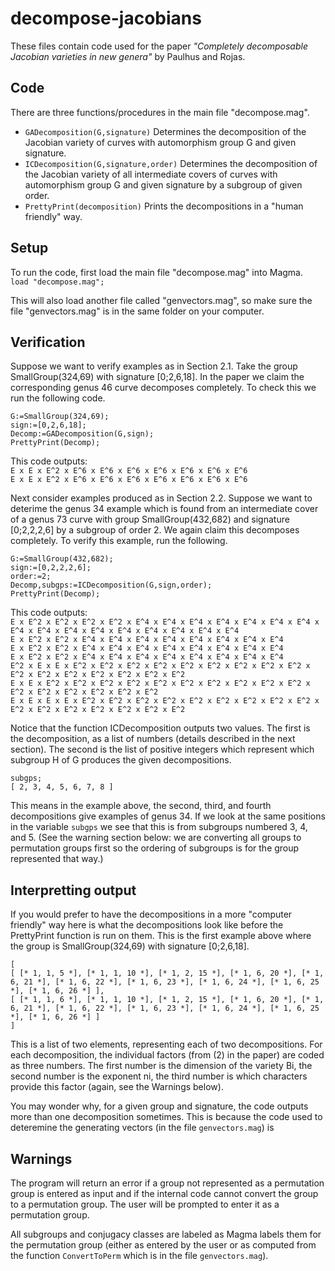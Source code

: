 # decompose-jacobians

These files contain code used for the paper *"Completely decomposable Jacobian varieties in new genera"*  by Paulhus and
Rojas.

Code
----

There are three functions/procedures in the main file "decompose.mag".<br>
* `GADecomposition(G,signature)`  Determines the decomposition of the Jacobian variety of curves with automorphism group G and given signature.<br>
* `ICDecomposition(G,signature,order)`  Determines the decomposition of the Jacobian variety of all intermediate covers of curves with automorphism group G and given signature by a subgroup of given order.<br>
* `PrettyPrint(decomposition)`  Prints the decompositions in a "human friendly" way.<br>




Setup
-----

To run the code, first load the main file "decompose.mag" into Magma. <br>
`load "decompose.mag";`

This will also load another file called "genvectors.mag", so make sure the file "genvectors.mag" is in the same folder on your computer.



Verification
------------

Suppose we want to verify examples as in Section 2.1. Take the group SmallGroup(324,69) with signature [0;2,6,18]. In
the paper we claim the corresponding genus 46 curve decomposes completely. To check this we run the following code.

`G:=SmallGroup(324,69);`<br>
`sign:=[0,2,6,18];`<br>
`Decomp:=GADecomposition(G,sign);`<br>
`PrettyPrint(Decomp);`<br>

This code outputs:<br>
`E x E x E^2 x E^6 x E^6 x E^6 x E^6 x E^6 x E^6 x E^6` <br>
`E x E x E^2 x E^6 x E^6 x E^6 x E^6 x E^6 x E^6 x E^6`


Next consider examples produced as in Section 2.2. Suppose we want to deterime the genus 34 example which is found from
an intermediate cover of a genus 73 curve with group SmallGroup(432,682) and signature [0;2,2,2,6] by a subgroup of
order 2. We again claim this decomposes completely. To verify this example, run the following.

`G:=SmallGroup(432,682);`<br>
`sign:=[0,2,2,2,6];`<br>
`order:=2;`<br>
`Decomp,subgps:=ICDecomposition(G,sign,order);`<br>
`PrettyPrint(Decomp);`<br>

This code outputs:<br>
`E x E^2 x E^2 x E^2 x E^2 x E^4 x E^4 x E^4 x E^4 x E^4 x E^4 x E^4 x E^4 x E^4 x E^4 x E^4 x E^4 x E^4 x E^4 x E^4 x E^4`<br>
`E x E^2 x E^2 x E^4 x E^4 x E^4 x E^4 x E^4 x E^4 x E^4 x E^4`<br>
`E x E^2 x E^2 x E^4 x E^4 x E^4 x E^4 x E^4 x E^4 x E^4 x E^4`<br>
`E x E^2 x E^2 x E^4 x E^4 x E^4 x E^4 x E^4 x E^4 x E^4 x E^4`<br>
`E^2 x E x E x E^2 x E^2 x E^2 x E^2 x E^2 x E^2 x E^2 x E^2 x E^2 x E^2 x E^2 x E^2 x E^2 x E^2 x E^2 x E^2`<br>
`E x E x E^2 x E^2 x E^2 x E^2 x E^2 x E^2 x E^2 x E^2 x E^2 x E^2 x E^2 x E^2 x E^2 x E^2 x E^2 x E^2`<br>
`E x E x E x E x E^2 x E^2 x E^2 x E^2 x E^2 x E^2 x E^2 x E^2 x E^2 x E^2 x E^2 x E^2 x E^2 x E^2 x E^2 x E^2`<br>

Notice that the function ICDecomposition outputs two values. The first is the decomposition, as a list of numbers
(details described in the next section).  The second is the list of positive integers which represent which subgroup H
of G produces the given decompositions. 

`subgps;`<br>
`[ 2, 3, 4, 5, 6, 7, 8 ]`

 This means in the example above, the second, third, and fourth decompositions give examples of genus 34.  If we look at the same positions in the variable `subgps` we see that this is from subgroups numbered 3, 4, and 5. (See the warning section below: we are converting all groups to permutation groups first so the ordering of subgroups is for the group represented that way.)



Interpretting output
--------------------

If you would prefer to have the  decompositions in a more "computer friendly" way  here is what the decompositions
look like before the PrettyPrint function is run on them. This is the first example above where the group is
SmallGroup(324,69) with signature [0;2,6,18]. 


`[`<br>
`[ [* 1, 1, 5 *], [* 1, 1, 10 *], [* 1, 2, 15 *], [* 1, 6, 20 *], [* 1, 6, 21 *], [* 1, 6, 22 *], [* 1, 6, 23 *], [* 1, 6, 24 *], [* 1, 6, 25 *], [* 1, 6, 26 *] ],`<br>
`[ [* 1, 1, 6 *], [* 1, 1, 10 *], [* 1, 2, 15 *], [* 1, 6, 20 *], [* 1, 6, 21 *], [* 1, 6, 22 *], [* 1, 6, 23 *], [* 1, 6, 24 *], [* 1, 6, 25 *], [* 1, 6, 26 *] ]`<br>
`]`<br>

This is a list of two elements, representing each of two decompositions. For each decomposition, the individual
factors (from (2) in the paper)  are coded as three numbers.  The first number is the dimension of the variety Bi, the second number is the exponent ni, the third number is which characters provide this factor (again, see the Warnings below).

You may wonder why, for a given group and signature, the code outputs more than one decomposition sometimes.  This is because the code used to deteremine the generating vectors (in the file `genvectors.mag`) is  

Warnings
--------

The program will return an error if a group not represented as a permutation group is entered as input and if the
internal code cannot convert the group to a permutation group. The user will be prompted  to enter it as a permutation group. 

All subgroups and conjugacy classes are labeled as Magma labels them for the permutation group (either as entered by the user or as computed from the function `ConvertToPerm` which is in the file `genvectors.mag`).




